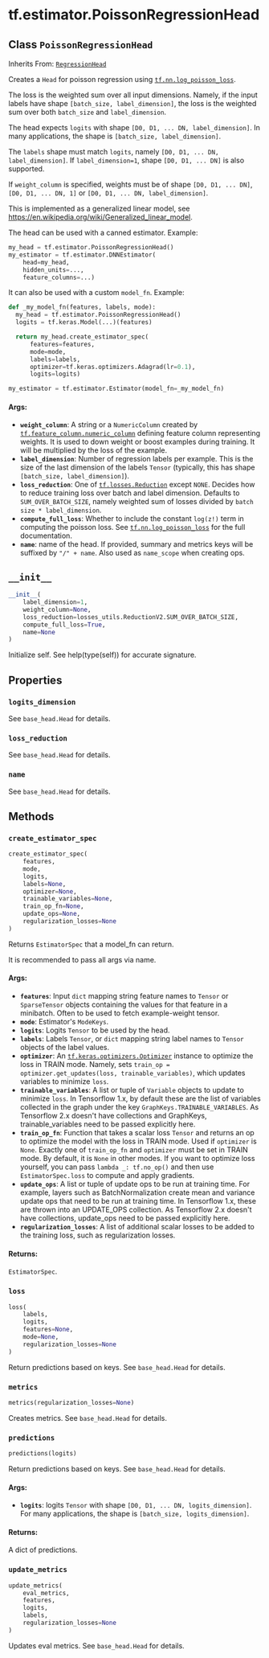 <div itemscope itemtype="http://developers.google.com/ReferenceObject">
<meta itemprop="name" content="tf.estimator.PoissonRegressionHead" />
<meta itemprop="path" content="Stable" />
<meta itemprop="property" content="logits_dimension"/>
<meta itemprop="property" content="loss_reduction"/>
<meta itemprop="property" content="name"/>
<meta itemprop="property" content="__init__"/>
<meta itemprop="property" content="create_estimator_spec"/>
<meta itemprop="property" content="loss"/>
<meta itemprop="property" content="metrics"/>
<meta itemprop="property" content="predictions"/>
<meta itemprop="property" content="update_metrics"/>
</div>

# tf.estimator.PoissonRegressionHead

## Class `PoissonRegressionHead`

Inherits From: [`RegressionHead`](../../tf/estimator/RegressionHead.md)

Creates a `Head` for poisson regression using <a href="../../tf/nn/log_poisson_loss.md"><code>tf.nn.log_poisson_loss</code></a>.

The loss is the weighted sum over all input dimensions. Namely, if the input
labels have shape `[batch_size, label_dimension]`, the loss is the weighted
sum over both `batch_size` and `label_dimension`.

The head expects `logits` with shape `[D0, D1, ... DN, label_dimension]`.
In many applications, the shape is `[batch_size, label_dimension]`.

The `labels` shape must match `logits`, namely
`[D0, D1, ... DN, label_dimension]`. If `label_dimension=1`, shape
`[D0, D1, ... DN]` is also supported.

If `weight_column` is specified, weights must be of shape
`[D0, D1, ... DN]`, `[D0, D1, ... DN, 1]` or
`[D0, D1, ... DN, label_dimension]`.

This is implemented as a generalized linear model, see
https://en.wikipedia.org/wiki/Generalized_linear_model.

The head can be used with a canned estimator. Example:

```python
my_head = tf.estimator.PoissonRegressionHead()
my_estimator = tf.estimator.DNNEstimator(
    head=my_head,
    hidden_units=...,
    feature_columns=...)
```

It can also be used with a custom `model_fn`. Example:

```python
def _my_model_fn(features, labels, mode):
  my_head = tf.estimator.PoissonRegressionHead()
  logits = tf.keras.Model(...)(features)

  return my_head.create_estimator_spec(
      features=features,
      mode=mode,
      labels=labels,
      optimizer=tf.keras.optimizers.Adagrad(lr=0.1),
      logits=logits)

my_estimator = tf.estimator.Estimator(model_fn=_my_model_fn)
```

#### Args:

* <b>`weight_column`</b>: A string or a `NumericColumn` created by
    <a href="../../tf/feature_column/numeric_column.md"><code>tf.feature_column.numeric_column</code></a> defining feature column representing
    weights. It is used to down weight or boost examples during training. It
    will be multiplied by the loss of the example.
* <b>`label_dimension`</b>: Number of regression labels per example. This is the size
    of the last dimension of the labels `Tensor` (typically, this has shape
    `[batch_size, label_dimension]`).
* <b>`loss_reduction`</b>: One of <a href="../../tf/losses/Reduction.md"><code>tf.losses.Reduction</code></a> except `NONE`. Decides how to
    reduce training loss over batch and label dimension. Defaults to
    `SUM_OVER_BATCH_SIZE`, namely weighted sum of losses divided by
    `batch size * label_dimension`.
* <b>`compute_full_loss`</b>: Whether to include the constant `log(z!)` term in
    computing the poisson loss. See <a href="../../tf/nn/log_poisson_loss.md"><code>tf.nn.log_poisson_loss</code></a> for the full
    documentation.
* <b>`name`</b>: name of the head. If provided, summary and metrics keys will be
    suffixed by `"/" + name`. Also used as `name_scope` when creating ops.

<h2 id="__init__"><code>__init__</code></h2>

``` python
__init__(
    label_dimension=1,
    weight_column=None,
    loss_reduction=losses_utils.ReductionV2.SUM_OVER_BATCH_SIZE,
    compute_full_loss=True,
    name=None
)
```

Initialize self.  See help(type(self)) for accurate signature.



## Properties

<h3 id="logits_dimension"><code>logits_dimension</code></h3>

See `base_head.Head` for details.

<h3 id="loss_reduction"><code>loss_reduction</code></h3>

See `base_head.Head` for details.

<h3 id="name"><code>name</code></h3>

See `base_head.Head` for details.



## Methods

<h3 id="create_estimator_spec"><code>create_estimator_spec</code></h3>

``` python
create_estimator_spec(
    features,
    mode,
    logits,
    labels=None,
    optimizer=None,
    trainable_variables=None,
    train_op_fn=None,
    update_ops=None,
    regularization_losses=None
)
```

Returns `EstimatorSpec` that a model_fn can return.

It is recommended to pass all args via name.

#### Args:

* <b>`features`</b>: Input `dict` mapping string feature names to `Tensor` or
    `SparseTensor` objects containing the values for that feature in a
    minibatch. Often to be used to fetch example-weight tensor.
* <b>`mode`</b>: Estimator's `ModeKeys`.
* <b>`logits`</b>: Logits `Tensor` to be used by the head.
* <b>`labels`</b>: Labels `Tensor`, or `dict` mapping string label names to `Tensor`
    objects of the label values.
* <b>`optimizer`</b>: An <a href="../../tf/optimizers/Optimizer.md"><code>tf.keras.optimizers.Optimizer</code></a> instance to optimize the
    loss in TRAIN mode. Namely, sets `train_op = optimizer.get_updates(loss,
    trainable_variables)`, which updates variables to minimize `loss`.
* <b>`trainable_variables`</b>: A list or tuple of `Variable` objects to update to
    minimize `loss`. In Tensorflow 1.x, by default these are the list of
    variables collected in the graph under the key
    `GraphKeys.TRAINABLE_VARIABLES`. As Tensorflow 2.x doesn't have
    collections and GraphKeys, trainable_variables need to be passed
    explicitly here.
* <b>`train_op_fn`</b>: Function that takes a scalar loss `Tensor` and returns an op
    to optimize the model with the loss in TRAIN mode. Used if `optimizer`
    is `None`. Exactly one of `train_op_fn` and `optimizer` must be set in
    TRAIN mode. By default, it is `None` in other modes. If you want to
    optimize loss yourself, you can pass `lambda _: tf.no_op()` and then use
    `EstimatorSpec.loss` to compute and apply gradients.
* <b>`update_ops`</b>: A list or tuple of update ops to be run at training time. For
    example, layers such as BatchNormalization create mean and variance
    update ops that need to be run at training time. In Tensorflow 1.x,
    these are thrown into an UPDATE_OPS collection. As Tensorflow 2.x
    doesn't have collections, update_ops need to be passed explicitly here.
* <b>`regularization_losses`</b>: A list of additional scalar losses to be added to
    the training loss, such as regularization losses.


#### Returns:

`EstimatorSpec`.

<h3 id="loss"><code>loss</code></h3>

``` python
loss(
    labels,
    logits,
    features=None,
    mode=None,
    regularization_losses=None
)
```

Return predictions based on keys. See `base_head.Head` for details.

<h3 id="metrics"><code>metrics</code></h3>

``` python
metrics(regularization_losses=None)
```

Creates metrics. See `base_head.Head` for details.

<h3 id="predictions"><code>predictions</code></h3>

``` python
predictions(logits)
```

Return predictions based on keys.  See `base_head.Head` for details.

#### Args:

* <b>`logits`</b>: logits `Tensor` with shape `[D0, D1, ... DN, logits_dimension]`.
    For many applications, the shape is `[batch_size, logits_dimension]`.


#### Returns:

A dict of predictions.

<h3 id="update_metrics"><code>update_metrics</code></h3>

``` python
update_metrics(
    eval_metrics,
    features,
    logits,
    labels,
    regularization_losses=None
)
```

Updates eval metrics. See `base_head.Head` for details.




